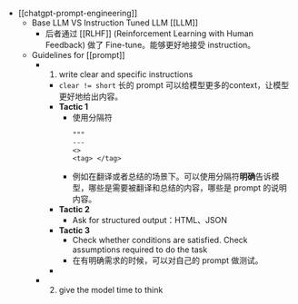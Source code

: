 - [[chatgpt-prompt-engineering]]
	- Base LLM VS Instruction Tuned LLM [[LLM]]
		- 后者通过 [[RLHF]] (Reinforcement Learning with Human Feedback) 做了 Fine-tune。能够更好地接受 instruction。
	- Guidelines for [[prompt]]
		- 1. write clear and specific instructions
			- `clear != short` 长的 prompt 可以给模型更多的context，让模型更好地给出内容。
			- **Tactic 1**
				- 使用分隔符
				  ```
				  """
				  ---
				  <>
				  <tag> </tag>
				  ```
				- 例如在翻译或者总结的场景下。可以使用分隔符**明确**告诉模型，哪些是需要被翻译和总结的内容，哪些是 prompt 的说明内容。
			- **Tactic 2**
				- Ask for structured output：HTML、JSON
			- **Tactic 3**
				- Check whether conditions are satisfied. Check assumptions required to do the task
				- 在有明确需求的时候，可以对自己的 prompt 做测试。
			-
		- 2. give the model time to think